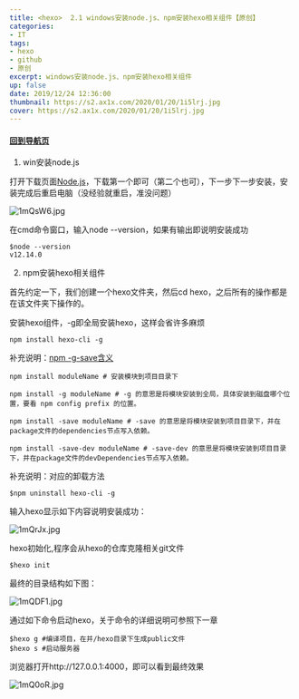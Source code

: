 ```yaml
---
title: <hexo>  2.1 windows安装node.js、npm安装hexo相关组件【原创】
categories:
- IT
tags: 
- hexo
- github
- 原创
excerpt: windows安装node.js、npm安装hexo相关组件
up: false
date: 2019/12/24 12:36:00
thumbnail: https://s2.ax1x.com/2020/01/20/1i5lrj.jpg
cover: https://s2.ax1x.com/2020/01/20/1i5lrj.jpg
---
```

#### [回到导航页](../hexo-nav/)

1. win安装node.js

打开下载页面[Node.js](https://nodejs.org/zh-cn/)，下载第一个即可（第二个也可），下一步下一步安装，安装完成后重启电脑（没经验就重启，准没问题）

![1mQsW6.jpg](https://s2.ax1x.com/2020/01/26/1mQsW6.jpg)


在cmd命令窗口，输入node --version，如果有输出即说明安装成功

```
$node --version
v12.14.0
```

2. npm安装hexo相关组件

首先约定一下，我们创建一个hexo文件夹，然后cd hexo，之后所有的操作都是在该文件夹下操作的。

安装hexo组件，-g即全局安装hexo，这样会省许多麻烦

```
npm install hexo-cli -g
```
补充说明：[npm -g-save含义](https://www.cnblogs.com/limitcode/p/7906447.html)
```
npm install moduleName # 安装模块到项目目录下
 
npm install -g moduleName # -g 的意思是将模块安装到全局，具体安装到磁盘哪个位置，要看 npm config prefix 的位置。
 
npm install -save moduleName # -save 的意思是将模块安装到项目目录下，并在package文件的dependencies节点写入依赖。
 
npm install -save-dev moduleName # -save-dev 的意思是将模块安装到项目目录下，并在package文件的devDependencies节点写入依赖。
```

补充说明：对应的卸载方法
```
$npm uninstall hexo-cli -g
```

输入hexo显示如下内容说明安装成功：

![1mQrJx.jpg](https://s2.ax1x.com/2020/01/26/1mQrJx.jpg)


hexo初始化,程序会从hexo的仓库克隆相关git文件
```
$hexo init
```
最终的目录结构如下图：

![1mQDF1.jpg](https://s2.ax1x.com/2020/01/26/1mQDF1.jpg)


通过如下命令启动hexo，关于命令的详细说明可参照下一章
```
$hexo g #编译项目，在并/hexo目录下生成public文件
$hexo s #启动服务器
```

浏览器打开http://127.0.0.1:4000，即可以看到最终效果

![1mQ0oR.jpg](https://s2.ax1x.com/2020/01/26/1mQ0oR.jpg)

